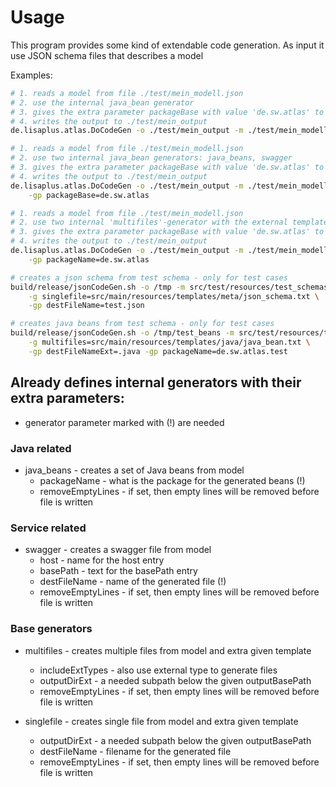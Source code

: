 # Usage
This program provides some kind of extendable code generation. As input it use
JSON schema files that describes a model

Examples:
```bash
# 1. reads a model from file ./test/mein_modell.json
# 2. use the internal java_bean generator
# 3. gives the extra parameter packageBase with value 'de.sw.atlas' to the generator
# 4. writes the output to ./test/mein_output
de.lisaplus.atlas.DoCodeGen -o ./test/mein_output -m ./test/mein_modell.json -g java_beans -gp packageBase=de.sw.atlas 

# 1. reads a model from file ./test/mein_modell.json
# 2. use two internal java_bean generators: java_beans, swagger
# 3. gives the extra parameter packageBase with value 'de.sw.atlas' to the generator
# 4. writes the output to ./test/mein_output
de.lisaplus.atlas.DoCodeGen -o ./test/mein_output -m ./test/mein_modell.json -g java_beans -g swagger \
    -gp packageBase=de.sw.atlas

# 1. reads a model from file ./test/mein_modell.json
# 2. use two internal 'multifiles'-generator with the external template ./test/myTemplate.txt
# 3. gives the extra parameter packageBase with value 'de.sw.atlas' to the generator
# 4. writes the output to ./test/mein_output
de.lisaplus.atlas.DoCodeGen -o ./test/mein_output -m ./test/mein_modell.json -g multifiles=./test/myTemplate.txt  \
    -gp packageName=de.sw.atlas
```
```bash
# creates a json schema from test schema - only for test cases
build/release/jsonCodeGen.sh -o /tmp -m src/test/resources/test_schemas/multiType.json \
    -g singlefile=src/main/resources/templates/meta/json_schema.txt \
    -gp destFileName=test.json

# creates java beans from test schema - only for test cases
build/release/jsonCodeGen.sh -o /tmp/test_beans -m src/test/resources/test_schemas/multiType.json \
    -g multifiles=src/main/resources/templates/java/java_bean.txt \
    -gp destFileNameExt=.java -gp packageName=de.sw.atlas.test
```

## Already defines internal generators with their extra parameters:
* generator parameter marked with (!) are needed

### Java related
* java_beans - creates a set of Java beans from model
  - packageName - what is the package for the generated beans (!)
  - removeEmptyLines - if set, then empty lines will be removed before file is written 
  
### Service related 
* swagger - creates a swagger file from model
  - host - name for the host entry
  - basePath - text for the basePath entry
  - destFileName - name of the generated file (!)
  - removeEmptyLines - if set, then empty lines will be removed before file is written 
  
### Base generators
* multifiles - creates multiple files from model and extra given template
  - includeExtTypes - also use external type to generate files
  - outputDirExt - a needed subpath below the given outputBasePath
  - removeEmptyLines - if set, then empty lines will be removed before file is written 

* singlefile - creates single file from model and extra given template
  - outputDirExt - a needed subpath below the given outputBasePath
  - destFileName - filename for the generated file
  - removeEmptyLines - if set, then empty lines will be removed before file is written 
